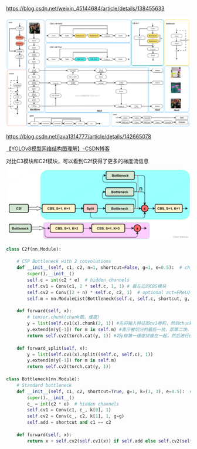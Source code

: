 https://blog.csdn.net/weixin_45144684/article/details/138455633

![](pic\yolov8结构图.png)





https://blog.csdn.net/java1314777/article/details/142665078









[【YOLOv8模型网络结构图理解】-CSDN博客](https://blog.csdn.net/dally2/article/details/136654811)



对比C3模块和C2f模块，可以看到C2f获得了更多的梯度流信息

![](pic\c2f.png)

```python
class C2f(nn.Module):
    
    # CSP Bottleneck with 2 convolutions
    def __init__(self, c1, c2, n=1, shortcut=False, g=1, e=0.5):  # ch_in, ch_out, number, shortcut, groups, expansion
        super().__init__()
        self.c = int(c2 * e)  # hidden channels
        self.cv1 = Conv(c1, 2 * self.c, 1, 1) # 最左边的CBS模块
        self.cv2 = Conv((2 + n) * self.c, c2, 1)  # optional act=FReLU(c2) 最右边的CBS模块
        self.m = nn.ModuleList(Bottleneck(self.c, self.c, shortcut, g, k=((3, 3), (3, 3)), e=1.0) for _ in range(n)) # 接上了n个Bottleneck模块

    def forward(self, x):
    	# tensor.chunk(chunk数，维度)
        y = list(self.cv1(x).chunk(2, 1)) #先将输入特征图cv1卷积，然后chunk分2块
        y.extend(m(y[-1]) for m in self.m) #表示被切分的最后一块，即第二块，把第二块放进n个连续的Bottleneck里，加到y列表的尾部，y就变成了2+n块
        return self.cv2(torch.cat(y, 1)) #将y按第一维度拼接在一起，然后进行cv2卷积操作。

    def forward_split(self, x):
        y = list(self.cv1(x).split((self.c, self.c), 1))
        y.extend(m(y[-1]) for m in self.m)
        return self.cv2(torch.cat(y, 1))

class Bottleneck(nn.Module):
    # Standard bottleneck
    def __init__(self, c1, c2, shortcut=True, g=1, k=(3, 3), e=0.5):  # ch_in, ch_out, shortcut, groups, kernels, expand
        super().__init__()
        c_ = int(c2 * e)  # hidden channels
        self.cv1 = Conv(c1, c_, k[0], 1)
        self.cv2 = Conv(c_, c2, k[1], 1, g=g)
        self.add = shortcut and c1 == c2

    def forward(self, x):
        return x + self.cv2(self.cv1(x)) if self.add else self.cv2(self.cv1(x))


```



